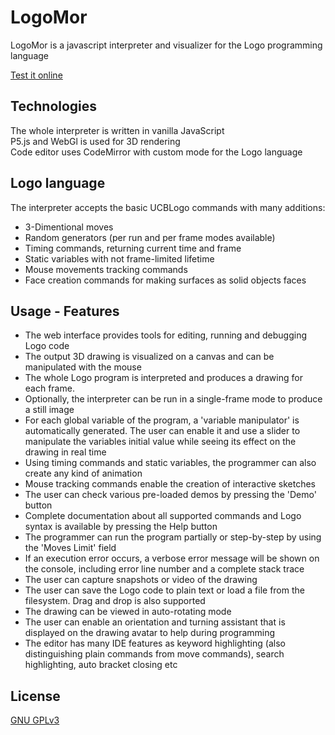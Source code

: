 # LogoMor

LogoMor is a javascript interpreter and visualizer for the Logo programming language

[Test it online](https://logomor.com/)

## Technologies

The whole interpreter is written in vanilla JavaScript  
P5.js and WebGl is used for 3D rendering  
Code editor uses CodeMirror with custom mode for the Logo language

## Logo language

The interpreter accepts the basic UCBLogo commands with many additions:
* 3-Dimentional moves
* Random generators (per run and per frame modes available)
* Timing commands, returning current time and frame
* Static variables with not frame-limited lifetime
* Mouse movements tracking commands
* Face creation commands for making surfaces as solid objects faces

## Usage - Features

- The web interface provides tools for editing, running and debugging Logo code  
- The output 3D drawing is visualized on a canvas and can be manipulated with the mouse  
- The whole Logo program is interpreted and produces a drawing for each frame.  
- Optionally, the interpreter can be run in a single-frame mode to produce a still image  
- For each global variable of the program, a 'variable manipulator' is automatically generated. The user can enable it and use a slider to manipulate the variables initial value while seeing its effect on the drawing in real time
- Using timing commands and static variables, the programmer can also create any kind of animation
- Mouse tracking commands enable the creation of interactive sketches  
- The user can check various pre-loaded demos by pressing the 'Demo' button  
- Complete documentation about all supported commands and Logo syntax is available by pressing the Help button
- The programmer can run the program partially or step-by-step by using the 'Moves Limit' field
- If an execution error occurs, a verbose error message will be shown on the console, including error line number and a complete stack trace
- The user can capture snapshots or video of the drawing 
- The user can save the Logo code to plain text or load a file from the filesystem. Drag and drop is also supported
- The drawing can be viewed in auto-rotating mode
- The user can enable an orientation and turning assistant that is displayed on the drawing avatar to help during programming
- The editor has many IDE features as keyword highlighting (also distinguishing plain commands from move commands), search highlighting, auto bracket closing etc

## License
[GNU GPLv3](https://choosealicense.com/licenses/gpl-3.0/)

